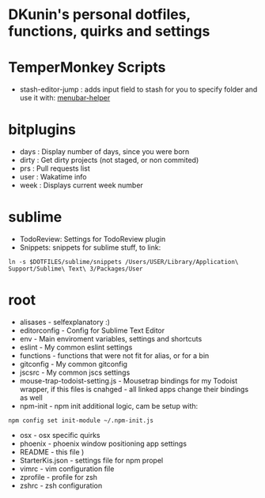 # DKunin's personal dotfiles, functions, quirks and settings

# TemperMonkey Scripts
- stash-editor-jump : adds input field to stash for you to specify folder and use it with: [menubar-helper](https://github.com/DKunin/menubar-helper)

# bitplugins
- days : Display number of days, since you were born
- dirty : Get dirty projects (not staged, or non commited)
- prs : Pull requests list
- user : Wakatime info
- week : Displays current week number

# sublime
- TodoReview: Settings for TodoReview plugin
- Snippets: snippets for sublime stuff, to link:
```console
ln -s $DOTFILES/sublime/snippets /Users/USER/Library/Application\ Support/Sublime\ Text\ 3/Packages/User

```

# root
- alisases - selfexplanatory :)
- editorconfig - Config for Sublime Text Editor
- env - Main enviroment variables, settings and shortcuts
- eslint - My common eslint settings
- functions - functions that were not fit for alias, or for a bin
- gitconfig - My common gitconfig
- jscsrc - My common jscs settings
- mouse-trap-todoist-setting.js - Mousetrap bindings for my Todoist wrapper, if this files is cnahged - all linked apps change their bindings as well
- npm-init - npm init additional logic, cam be setup with:
```
npm config set init-module ~/.npm-init.js
```
- osx - osx specific quirks
- phoenix - phoenix window positioning app settings
- README - this file )
- StarterKis.json - settings file for npm propel
- vimrc - vim configuration file
- zprofile - profile for zsh
- zshrc - zsh configuration